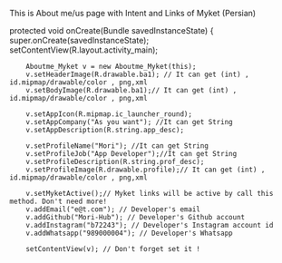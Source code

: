 This is About me/us page with Intent and Links of Myket (Persian)

 protected void onCreate(Bundle savedInstanceState) {
        super.onCreate(savedInstanceState);
        setContentView(R.layout.activity_main);

        Aboutme_Myket v = new Aboutme_Myket(this);
        v.setHeaderImage(R.drawable.ba1); // It can get (int) , id.mipmap/drawable/color , png,xml
        v.setBodyImage(R.drawable.ba1);// It can get (int) , id.mipmap/drawable/color , png,xml

        v.setAppIcon(R.mipmap.ic_launcher_round);
        v.setAppCompany("As you want"); //It can get String
        v.setAppDescription(R.string.app_desc);

        v.setProfileName("Mori"); //It can get String
        v.setProfileJob("App Developer");//It can get String
        v.setProfileDescription(R.string.prof_desc);
        v.setProfileImage(R.drawable.profile);// It can get (int) , id.mipmap/drawable/color , png,xml

        v.setMyketActive();// Myket links will be active by call this method. Don't need more!
        v.addEmail("e@t.com"); // Developer's email
        v.addGithub("Mori-Hub"); // Developer's Github account
        v.addInstagram("b72243"); // Developer's Instagram account id
        v.addWhatsapp("989000004"); // Developer's Whatsapp

        setContentView(v); // Don't forget set it !
